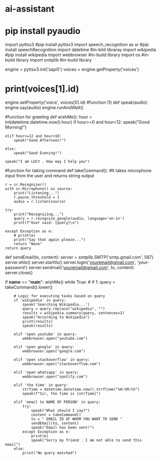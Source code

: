 # ai-assistant 
# pip install pyaudio

import pyttsx3 #pip install pyttsx3
import speech_recognition as sr #pip install speechRecognition
import datetime #in-bild libraray
import wikipedia #pip install wikipedia
import webbrowser #in-build library
import os #in-build library
import smtplib #in-build library

engine = pyttsx3.init('sapi5')
voices = engine.getProperty('voices')
# print(voices[1].id)
engine.setProperty('voice', voices[0].id)
#function (1)
def speak(audio):
    engine.say(audio)
    engine.runAndWait()

#function for greeting
def wishMe():
    hour = int(datetime.datetime.now().hour)
    if hour>=0 and hour<12:
        speak("Good Morning!")

    elif hour>=12 and hour<18:
        speak("Good Afternoon!")   

    else:
        speak("Good Evening!")  

    speak("I am LUCY . How may I help you")       
#function for taking command
def takeCommand():
    #It takes microphone input from the user and returns string output

    r = sr.Recognizer()
    with sr.Microphone() as source:
        print("Listening...")
        r.pause_threshold = 1
        audio = r.listen(source)

    try:
        print("Recognizing...")    
        query = r.recognize_google(audio, language='en-in')
        print(f"User said: {query}\n")

    except Exception as e:
        # print(e)    
        print("Say that again please...")  
        return "None"
    return query

def sendEmail(to, content):
    server = smtplib.SMTP('smtp.gmail.com', 587)
    server.ehlo()
    server.starttls()
    server.login('youremail@gmail.com', 'your-password')
    server.sendmail('youremail@gmail.com', to, content)
    server.close()

if __name__ == "__main__":
    wishMe()
    while True:
    # if 1:
        query = takeCommand().lower()

        # Logic for executing tasks based on query
        if 'wikipedia' in query:
            speak('Searching Wikipedia...')
            query = query.replace("wikipedia", "")
            results = wikipedia.summary(query, sentences=2)
            speak("According to Wikipedia")
            print(results)
            speak(results)

        elif 'open youtube' in query:
            webbrowser.open("youtube.com")

        elif 'open google' in query:
            webbrowser.open("google.com")

        elif 'open stackoverflow' in query:
            webbrowser.open("stackoverflow.com")   

        elif 'open whatsapp' in query:
            webbrowser.open("spotify.com")

        elif 'the time' in query:
            strTime = datetime.datetime.now().strftime("%H:%M:%S")    
            speak(f"Sir, the time is {strTime}")

        elif 'email to NAME OF PERSON' in query:
            try:
                speak("What should I say?")
                content = takeCommand()
                to = " EMAIL ID OF WHOM YOU WANT TO SEND "    
                sendEmail(to, content)
                speak("Email has been sent!")
            except Exception as e:
                print(e)
                speak("Sorry my friend . I am not able to send this email")    
        else:
            print("No query matched")
